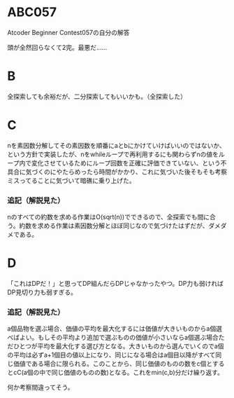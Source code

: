# ABC057
Atcoder Beginner Contest057の自分の解答

頭が全然回らなくて2完。最悪だ……

# B
全探索しても余裕だが、二分探索してもいいかも。（全探索した）

# C
nを素因数分解してその素因数を順番にaとbにかけていけばいいのではないか、という方針で実装したが、nをwhileループで再利用するにも関わらずnの値をループ内で変化させているためにループ回数を正確に評価できていない、という不具合に気づくのにやたらめったら時間がかかり、これに気づいた後そもそも考察ミスってることに気づいて暗礁に乗り上げた。

### 追記（解説見た）
nのすべての約数を求める作業はO(sqrt(n))でできるので、全探索でも間に合う。約数を求める作業は素因数分解とほぼ同じなので気づけたはずだが、ダメダメである。

# D
「これはDPだ！」と思ってDP組んだらDPじゃなかったやつ。DP力も弱ければDP見切り力も弱すぎる。

### 追記（解説見た）
a個品物を選ぶ場合、価値の平均を最大化するには価値が大きいものからa個選べばよい。もしその平均より追加で選ぶものの価値が小さいならa個選ぶ場合ただひとつが平均を最大化する選び方となる。大きいものから選んでいくのでa個の平均は必ずa+1個目の値以上になり、同じになる場合はa個目以降がすべて同じ価値である場合に限られる。このことから、同じ価値のものの数をc個とするとcC(a個の中で同じ価値のものの数)となる。これをmin(c,b)分だけ繰り返す。

何か考察間違ってそう。
